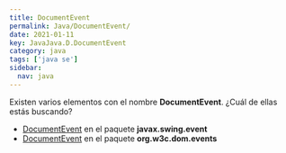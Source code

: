 ```yaml
---
title: DocumentEvent
permalink: Java/DocumentEvent/
date: 2021-01-11
key: JavaJava.D.DocumentEvent
category: java
tags: ['java se']
sidebar: 
  nav: java
---
```


Existen varios elementos con el nombre **DocumentEvent**. ¿Cuál de ellas estás buscando?
<ul>
<li><a href="/Java/DocumentEvent-javax-swing-event/">DocumentEvent</a> en el paquete <strong>javax.swing.event</strong></li>
<li><a href="/Java/DocumentEvent-org-w3c-dom-events/">DocumentEvent</a> en el paquete <strong>org.w3c.dom.events</strong></li>
<ul>
